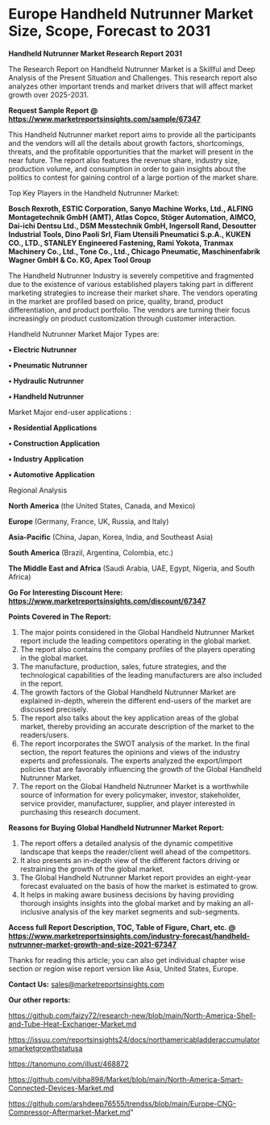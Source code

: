 # Europe Handheld Nutrunner Market Size, Scope, Forecast to 2031

<strong>Handheld Nutrunner Market Research Report 2031</strong>

The Research Report on Handheld Nutrunner Market is a Skillful and Deep Analysis of the Present Situation and Challenges. This research report also analyzes other important trends and market drivers that will affect market growth over 2025-2031.

<strong>Request Sample Report @ <a href=https://www.marketreportsinsights.com/sample/67347>https://www.marketreportsinsights.com/sample/67347</a></strong>

This Handheld Nutrunner market report aims to provide all the participants and the vendors will all the details about growth factors, shortcomings, threats, and the profitable opportunities that the market will present in the near future. The report also features the revenue share, industry size, production volume, and consumption in order to gain insights about the politics to contest for gaining control of a large portion of the market share.

Top Key Players in the Handheld Nutrunner Market:

<strong>Bosch Rexroth, ESTIC Corporation, Sanyo Machine Works, Ltd., ALFING Montagetechnik GmbH (AMT), Atlas Copco, Stöger Automation, AIMCO, Dai-ichi Dentsu Ltd., DSM Messtechnik GmbH, Ingersoll Rand, Desoutter Industrial Tools, Dino Paoli Srl, Fiam Utensili Pneumatici S.p.A., KUKEN CO., LTD., STANLEY Engineered Fastening, Rami Yokota, Tranmax Machinery Co., Ltd., Tone Co., Ltd., Chicago Pneumatic, Maschinenfabrik Wagner GmbH & Co. KG, Apex Tool Group</strong>

The Handheld Nutrunner Industry is severely competitive and fragmented due to the existence of various established players taking part in different marketing strategies to increase their market share. The vendors operating in the market are profiled based on price, quality, brand, product differentiation, and product portfolio. The vendors are turning their focus increasingly on product customization through customer interaction.

Handheld Nutrunner Market Major Types are:

<strong>• Electric Nutrunner

• Pneumatic Nutrunner

• Hydraulic Nutrunner

• Handheld Nutrunner</strong>

Market Major end-user applications :

<strong>• Residential Applications

• Construction Application

• Industry Application

• Automotive Application</strong>

Regional Analysis

</u><strong><b>North America</b></strong> (the United States, Canada, and Mexico)

<strong><b>Europe </b></strong>(Germany, France, UK, Russia, and Italy)

<strong><b>Asia-Pacific</b></strong> (China, Japan, Korea, India, and Southeast Asia)

<strong><b>South America</b></strong> (Brazil, Argentina, Colombia, etc.)

<strong><b>The Middle East and Africa</b></strong> (Saudi Arabia, UAE, Egypt, Nigeria, and South Africa)

<strong>Go For Interesting Discount Here: <a href=https://www.marketreportsinsights.com/discount/67347>https://www.marketreportsinsights.com/discount/67347</a></strong>

<strong>Points Covered in The Report:</strong>
<ol>
  <li>The major points considered in the Global Handheld Nutrunner Market report include the leading competitors operating in the global market.</li>
  <li>The report also contains the company profiles of the players operating in the global market.</li>
  <li>The manufacture, production, sales, future strategies, and the technological capabilities of the leading manufacturers are also included in the report.</li>
  <li>The growth factors of the Global Handheld Nutrunner Market are explained in-depth, wherein the different end-users of the market are discussed precisely.</li>
  <li>The report also talks about the key application areas of the global market, thereby providing an accurate description of the market to the readers/users.</li>
  <li>The report incorporates the SWOT analysis of the market. In the final section, the report features the opinions and views of the industry experts and professionals. The experts analyzed the export/import policies that are favorably influencing the growth of the Global Handheld Nutrunner Market.</li>
  <li>The report on the Global Handheld Nutrunner Market is a worthwhile source of information for every policymaker, investor, stakeholder, service provider, manufacturer, supplier, and player interested in purchasing this research document.</li>
</ol>
<strong>Reasons for Buying Global Handheld Nutrunner Market Report:</strong>

<ol>
  <li>The report offers a detailed analysis of the dynamic competitive landscape that keeps the reader/client well ahead of the competitors.</li>
  <li>It also presents an in-depth view of the different factors driving or restraining the growth of the global market.</li>
  <li>The Global Handheld Nutrunner Market report provides an eight-year forecast evaluated on the basis of how the market is estimated to grow.</li>
  <li>It helps in making aware business decisions by having providing thorough insights insights into the global market and by making an all-inclusive analysis of the key market segments and sub-segments.</li>
</ol>
<strong>Access full Report Description, TOC, Table of Figure, Chart, etc. @ <a href=https://www.marketreportsinsights.com/industry-forecast/handheld-nutrunner-market-growth-and-size-2021-67347>https://www.marketreportsinsights.com/industry-forecast/handheld-nutrunner-market-growth-and-size-2021-67347</a></strong>


Thanks for reading this article; you can also get individual chapter wise section or region wise report version like Asia, United States, Europe.

<strong>Contact Us:</strong>
sales@marketreportsinsights.com

<strong>Our other reports:</strong>

<a href=https://github.com/faizy72/research-new/blob/main/North-America-Shell-and-Tube-Heat-Exchanger-Market.md>https://github.com/faizy72/research-new/blob/main/North-America-Shell-and-Tube-Heat-Exchanger-Market.md</a>

<a href=https://issuu.com/reportsinsights24/docs/northamericabladderaccumulatorsmarketgrowthstatusa>https://issuu.com/reportsinsights24/docs/northamericabladderaccumulatorsmarketgrowthstatusa</a>

<a href=https://tanomuno.com/illust/468872>https://tanomuno.com/illust/468872</a>

<a href=https://github.com/vibha898/Market/blob/main/North-America-Smart-Connected-Devices-Market.md>https://github.com/vibha898/Market/blob/main/North-America-Smart-Connected-Devices-Market.md</a>

<a href=https://github.com/arshdeep76555/trendss/blob/main/Europe-CNG-Compressor-Aftermarket-Market.md>https://github.com/arshdeep76555/trendss/blob/main/Europe-CNG-Compressor-Aftermarket-Market.md</a>"

